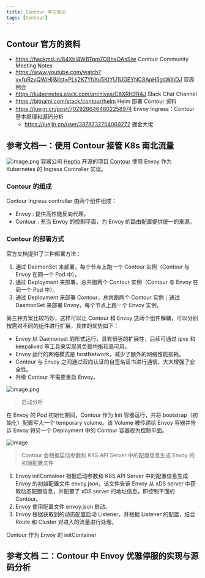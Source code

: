 ```yaml
---
title: Contour 学习笔记
tags: [Contour]
---
```




## Contour 官方的资料

- <https://hackmd.io/84Xbl4WBTpm7OBhaOAsSiw>  Contour Community Meeting Notes
- <https://www.youtube.com/watch?v=fpRzvQWiHjI&list=PLk2K7YhXu5KtYU1UGEYNC8ApH5gsWihDJ>  双周例会
- <https://kubernetes.slack.com/archives/C8XRH2R4J>  Slack Chat Channel
- <https://bitnami.com/stack/contour/helm>  Helm 部署 Contour 资料
- <https://juejin.cn/post/7029286464802258974>  Envoy Ingress：Contour 基本原理和源码分析
  - <https://juejin.cn/user/3878732754069272> 掘金大佬

## 参考文档一：使用 Contour 接管 K8s 南北流量

![image.png](http://ipic-typora-samzong.oss-cn-qingdao.aliyuncs.com//uPic/1652658255610-3a38d8d3-2062-486b-a0b9-3b0a1d47dc5c.png?x-oss-process=image/resize,w_960,m_lfit)
容器公司 [Heptio](https://heptio.com/) 开源的项目 [Contour](https://github.com/heptio/contour) 使用 Envoy 作为 Kubernetes 的 Ingress Controller 实现。

### Contour 的组成

Contour Ingress controller 由两个组件组成：

- Envoy : 提供高性能反向代理。
- Contour : 充当 Envoy 的控制平面，为 Envoy 的路由配置提供统一的来源。

### Contour 的部署方式

官方文档提供了三种部署方法：

1. 通过 DaemonSet 来部署，每个节点上跑一个 Contour 实例（Contour 与 Envoy 在同一个 Pod 中）。
2. 通过 Deployment 来部署，总共跑两个 Contour 实例（Contour 与 Envoy 在同一个 Pod 中）。
3. 通过 Deployment 来部署 Contour，总共跑两个 Contour 实例；通过 DaemonSet 来部署 Envoy，每个节点上跑一个 Envoy 实例。

第三种方案比较巧妙，这样可以让 Contour 和 Envoy 这两个组件解耦，可以分别按需对不同的组件进行扩展，具体的优势如下：

- Envoy 以 Daemonset 的形式运行，具有很强的扩展性，后续可通过 ipvs 和 keepalived 等工具来实现其负载均衡和高可用。
- Envoy 运行的网络模式是 hostNetwork，减少了额外的网络性能损耗。
- Contour 与 Envoy 之间通过双向认证的自签名证书进行通信，大大增强了安全性。
- 升级 Contour 不需要重启 Envoy。

![image.png](http://ipic-typora-samzong.oss-cn-qingdao.aliyuncs.com//uPic/1652658571911-263003fa-2d88-47d9-9650-7929589a49c8.png?x-oss-process=image/resize,w_960,m_lfit)

> 启动分析

在 Envoy 的 Pod 初始化期间，Contour 作为 Init 容器运行，并将 bootstrap（初始化）配置写入一个 temporary volume。该 Volume 被传递给 Envoy 容器并告诉 Envoy 将另一个 Deployment 中的 Contour 容器视为控制平面。

![image](http://ipic-typora-samzong.oss-cn-qingdao.aliyuncs.com//uPic/1652659925765-50a45ceb-22f8-44a9-8c48-34fa832cda3e.jpeg?x-oss-process=image/resize,w_960,m_lfit)

> Contour 会根据启动参数和 K8S API Server 中的配置信息生成 Envoy 的初始配置文件

1. Envoy initContainer 根据启动参数和 K8S API Server 中的配置信息生成 Envoy 的初始配置文件 envoy.json，该文件告诉 Envoy 从 xDS server 中获取动态配置信息，并配置了 xDS server 的地址信息，即控制平面的 Contour。
2. Envoy 使用配置文件 envoy.json 启动。
3. Envoy 根据获取到的动态配置启动 Listener，并根据 Listener 的配置，结合 Route 和 Cluster 对进入的流量进行处理。

Contour 作为 Envoy 的 initContainer

## 参考文档 二：Contour 中 Envoy 优雅停服的实现与源码分析
